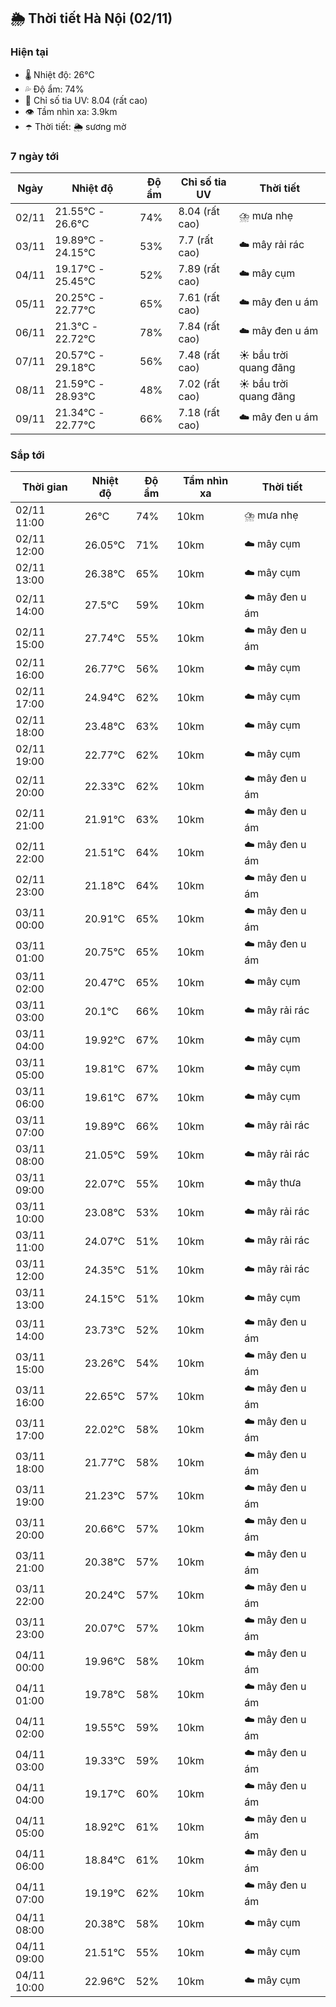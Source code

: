 ## 🌦️ Thời tiết Hà Nội (02/11)

### Hiện tại

- 🌡️ Nhiệt độ: 26℃
- 💦 Độ ẩm: 74%
- 🌟 Chỉ số tia UV: 8.04 (rất cao)
- 👁️ Tầm nhìn xa: 3.9km
- ☂️ Thời tiết: 🌦️ sương mờ

### 7 ngày tới

| Ngày | Nhiệt độ | Độ ẩm | Chỉ số tia UV | Thời tiết |
| --- | --- | --- | --- | --- |
| 02/11 | 21.55℃ - 26.6℃ | 74% | 8.04 (rất cao) | ⛈️ mưa nhẹ |
| 03/11 | 19.89℃ - 24.15℃ | 53% | 7.7 (rất cao) | ☁️ mây rải rác |
| 04/11 | 19.17℃ - 25.45℃ | 52% | 7.89 (rất cao) | ☁️ mây cụm |
| 05/11 | 20.25℃ - 22.77℃ | 65% | 7.61 (rất cao) | ☁️ mây đen u ám |
| 06/11 | 21.3℃ - 22.72℃ | 78% | 7.84 (rất cao) | ☁️ mây đen u ám |
| 07/11 | 20.57℃ - 29.18℃ | 56% | 7.48 (rất cao) | ☀️ bầu trời quang đãng |
| 08/11 | 21.59℃ - 28.93℃ | 48% | 7.02 (rất cao) | ☀️ bầu trời quang đãng |
| 09/11 | 21.34℃ - 22.77℃ | 66% | 7.18 (rất cao) | ☁️ mây đen u ám |

### Sắp tới

| Thời gian | Nhiệt độ | Độ ẩm | Tầm nhìn xa | Thời tiết |
| --- | --- | --- | --- | --- |
| 02/11 11:00 | 26℃ | 74% | 10km | ⛈️ mưa nhẹ |
| 02/11 12:00 | 26.05℃ | 71% | 10km | ☁️ mây cụm |
| 02/11 13:00 | 26.38℃ | 65% | 10km | ☁️ mây cụm |
| 02/11 14:00 | 27.5℃ | 59% | 10km | ☁️ mây đen u ám |
| 02/11 15:00 | 27.74℃ | 55% | 10km | ☁️ mây đen u ám |
| 02/11 16:00 | 26.77℃ | 56% | 10km | ☁️ mây cụm |
| 02/11 17:00 | 24.94℃ | 62% | 10km | ☁️ mây cụm |
| 02/11 18:00 | 23.48℃ | 63% | 10km | ☁️ mây cụm |
| 02/11 19:00 | 22.77℃ | 62% | 10km | ☁️ mây cụm |
| 02/11 20:00 | 22.33℃ | 62% | 10km | ☁️ mây đen u ám |
| 02/11 21:00 | 21.91℃ | 63% | 10km | ☁️ mây đen u ám |
| 02/11 22:00 | 21.51℃ | 64% | 10km | ☁️ mây đen u ám |
| 02/11 23:00 | 21.18℃ | 64% | 10km | ☁️ mây đen u ám |
| 03/11 00:00 | 20.91℃ | 65% | 10km | ☁️ mây đen u ám |
| 03/11 01:00 | 20.75℃ | 65% | 10km | ☁️ mây đen u ám |
| 03/11 02:00 | 20.47℃ | 65% | 10km | ☁️ mây cụm |
| 03/11 03:00 | 20.1℃ | 66% | 10km | ☁️ mây rải rác |
| 03/11 04:00 | 19.92℃ | 67% | 10km | ☁️ mây cụm |
| 03/11 05:00 | 19.81℃ | 67% | 10km | ☁️ mây cụm |
| 03/11 06:00 | 19.61℃ | 67% | 10km | ☁️ mây cụm |
| 03/11 07:00 | 19.89℃ | 66% | 10km | ☁️ mây rải rác |
| 03/11 08:00 | 21.05℃ | 59% | 10km | ☁️ mây rải rác |
| 03/11 09:00 | 22.07℃ | 55% | 10km | ☁️ mây thưa |
| 03/11 10:00 | 23.08℃ | 53% | 10km | ☁️ mây rải rác |
| 03/11 11:00 | 24.07℃ | 51% | 10km | ☁️ mây rải rác |
| 03/11 12:00 | 24.35℃ | 51% | 10km | ☁️ mây rải rác |
| 03/11 13:00 | 24.15℃ | 51% | 10km | ☁️ mây cụm |
| 03/11 14:00 | 23.73℃ | 52% | 10km | ☁️ mây đen u ám |
| 03/11 15:00 | 23.26℃ | 54% | 10km | ☁️ mây đen u ám |
| 03/11 16:00 | 22.65℃ | 57% | 10km | ☁️ mây đen u ám |
| 03/11 17:00 | 22.02℃ | 58% | 10km | ☁️ mây đen u ám |
| 03/11 18:00 | 21.77℃ | 58% | 10km | ☁️ mây đen u ám |
| 03/11 19:00 | 21.23℃ | 57% | 10km | ☁️ mây đen u ám |
| 03/11 20:00 | 20.66℃ | 57% | 10km | ☁️ mây đen u ám |
| 03/11 21:00 | 20.38℃ | 57% | 10km | ☁️ mây đen u ám |
| 03/11 22:00 | 20.24℃ | 57% | 10km | ☁️ mây đen u ám |
| 03/11 23:00 | 20.07℃ | 57% | 10km | ☁️ mây đen u ám |
| 04/11 00:00 | 19.96℃ | 58% | 10km | ☁️ mây đen u ám |
| 04/11 01:00 | 19.78℃ | 58% | 10km | ☁️ mây đen u ám |
| 04/11 02:00 | 19.55℃ | 59% | 10km | ☁️ mây đen u ám |
| 04/11 03:00 | 19.33℃ | 59% | 10km | ☁️ mây đen u ám |
| 04/11 04:00 | 19.17℃ | 60% | 10km | ☁️ mây đen u ám |
| 04/11 05:00 | 18.92℃ | 61% | 10km | ☁️ mây đen u ám |
| 04/11 06:00 | 18.84℃ | 61% | 10km | ☁️ mây đen u ám |
| 04/11 07:00 | 19.19℃ | 62% | 10km | ☁️ mây đen u ám |
| 04/11 08:00 | 20.38℃ | 58% | 10km | ☁️ mây cụm |
| 04/11 09:00 | 21.51℃ | 55% | 10km | ☁️ mây cụm |
| 04/11 10:00 | 22.96℃ | 52% | 10km | ☁️ mây cụm |
